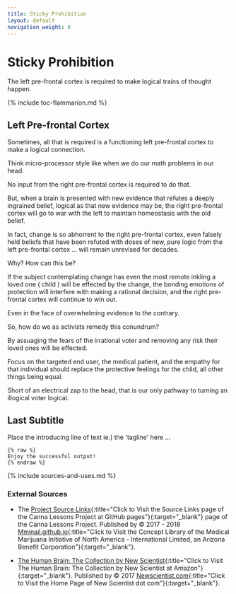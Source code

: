 ```yaml
---
title: Sticky Prohibition
layout: default
navigation_weight: 8
---
```

# Sticky Prohibition

The left pre-frontal cortex is required to make logical trains of thought happen.

{% include toc-flammarion.md %}

## Left Pre-frontal Cortex

Sometimes, all that is required is a functioning left pre-frontal cortex to make a logical connection.

Think micro-processor style like when we do our math problems in our head.

No input from the right pre-frontal cortex is required to do that.

But, when a brain is presented with new evidence that refutes a deeply ingrained belief, logical as that new evidence may be, the right pre-frontal cortex will go to war with the left to maintain homeostasis with the old belief.

In fact, change is so abhorrent to the right pre-frontal cortex, even falsely held beliefs that have been refuted with doses of new, pure logic from the left pre-frontal cortex ... will remain unrevised for decades.

Why? How can this be?

If the subject contemplating change has even the most remote inkling a loved one ( child ) will be effected by the change, the bonding emotions of protection will interfere with making a rational decision, and the right pre-frontal cortex will continue to win out.

Even in the face of overwhelming evidence to the contrary.

So, how do we as activists remedy this conundrum?

By assuaging the fears of the irrational voter and removing any risk their loved ones will be effected.

Focus on the targeted end user, the medical patient, and the empathy for that individual should replace the protective feelings for the child, all other things being equal.

Short of an electrical zap to the head, that is our only pathway to turning an illogical voter logical.

## Last Subtitle

Place the introducing line of text ie.) the 'tagline' here ...

```liquid
{% raw %}
Enjoy the successful output!
{% endraw %}
```

{% include sources-and-uses.md %}

### External Sources

- The [Project Source Links](https://mminail.github.io/Canna/Source-Canna-Links.htm){:title="Click to Visit the Source Links page of the Canna Lessons Project at GitHub pages"}{:target="_blank"} page of the Canna Lessons Project. Published by © 2017 - 2018 [Mminail.github.io](https://mminail.github.io/){:title="Click to Visit the Concept Library of the Medical Marijuana Initiative of North America - International Limited, an Arizona Benefit Corporation"}{:target="_blank"}.

- [The Human Brain: The Collection by New Scientist](https://amzn.to/2tXHkYY){:title="Click to Visit The Human Brain: The Collection by New Scientist at Amazon"}{:target="_blank"}. Published by © 2017 [Newscientist.com](https://www.newscientist.com/){:title="Click to Visit the Home Page of New Scientist dot com"}{:target="_blank"}.
